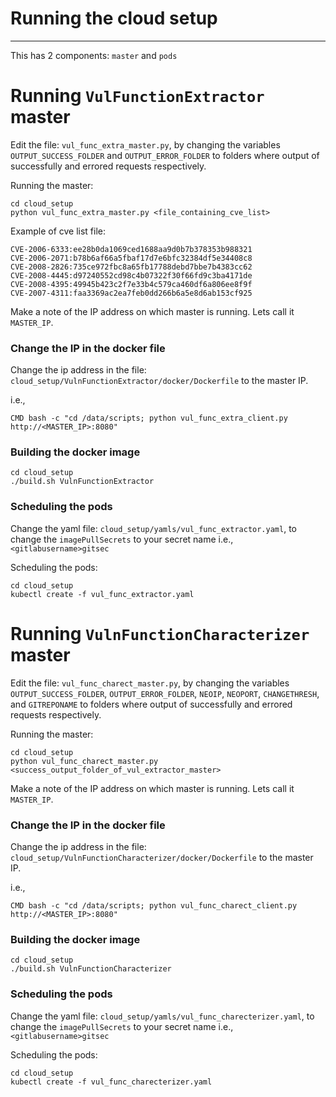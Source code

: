 # Running the cloud setup
______
This has 2 components: `master` and `pods`
# Running `VulFunctionExtractor` master
Edit the file: `vul_func_extra_master.py`, by changing the variables `OUTPUT_SUCCESS_FOLDER` and `OUTPUT_ERROR_FOLDER` to folders where output of successfully and errored requests respectively.

Running the master:

```
cd cloud_setup
python vul_func_extra_master.py <file_containing_cve_list>
```
Example of cve list file:
```
CVE-2006-6333:ee28b0da1069ced1688aa9d0b7b378353b988321
CVE-2006-2071:b78b6af66a5fbaf17d7e6bfc32384df5e34408c8
CVE-2008-2826:735ce972fbc8a65fb17788debd7bbe7b4383cc62
CVE-2008-4445:d97240552cd98c4b07322f30f66fd9c3ba4171de
CVE-2008-4395:49945b423c2f7e33b4c579ca460df6a806ee8f9f
CVE-2007-4311:faa3369ac2ea7feb0dd266b6a5e8d6ab153cf925
```

Make a note of the IP address on which master is running.
Lets call it `MASTER_IP`.
### Change the IP in the docker file
Change the ip address in the file: `cloud_setup/VulnFunctionExtractor/docker/Dockerfile` to the master IP.

i.e.,
```
CMD bash -c "cd /data/scripts; python vul_func_extra_client.py http://<MASTER_IP>:8080"
```

### Building the docker image
```
cd cloud_setup
./build.sh VulnFunctionExtractor
```

### Scheduling the pods
Change the yaml file: `cloud_setup/yamls/vul_func_extractor.yaml`, to change the `imagePullSecrets` to your secret name i.e., `<gitlabusername>gitsec`

Scheduling the pods:
```
cd cloud_setup
kubectl create -f vul_func_extractor.yaml
```

# Running `VulnFunctionCharacterizer` master
Edit the file: `vul_func_charect_master.py`, by changing the variables `OUTPUT_SUCCESS_FOLDER`, `OUTPUT_ERROR_FOLDER`, `NEOIP`, `NEOPORT`, `CHANGETHRESH`, and `GITREPONAME` to folders where output of successfully and errored requests respectively.

Running the master:

```
cd cloud_setup
python vul_func_charect_master.py <success_output_folder_of_vul_extractor_master>
```

Make a note of the IP address on which master is running.
Lets call it `MASTER_IP`.
### Change the IP in the docker file
Change the ip address in the file: `cloud_setup/VulnFunctionCharacterizer/docker/Dockerfile` to the master IP.

i.e.,
```
CMD bash -c "cd /data/scripts; python vul_func_charect_client.py http://<MASTER_IP>:8080"
```

### Building the docker image
```
cd cloud_setup
./build.sh VulnFunctionCharacterizer
```

### Scheduling the pods
Change the yaml file: `cloud_setup/yamls/vul_func_charecterizer.yaml`, to change the `imagePullSecrets` to your secret name i.e., `<gitlabusername>gitsec`

Scheduling the pods:
```
cd cloud_setup
kubectl create -f vul_func_charecterizer.yaml
```